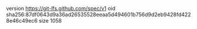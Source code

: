 version https://git-lfs.github.com/spec/v1
oid sha256:87df0643d9a36ad26535528eeaa5d494601b756d9d2eb9428fd4228e46c49ec6
size 1058
